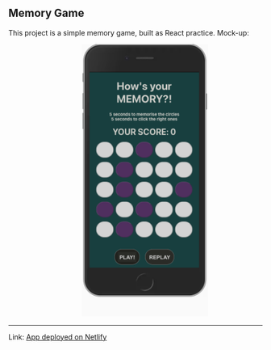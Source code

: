 ## Memory Game

This project is a simple memory game, built as React practice. Mock-up:  


                                       <img src="/memory_game.png" width="250"  />

---

Link: [App deployed on Netlify](https://jethet-memory-game.netlify.app/)
